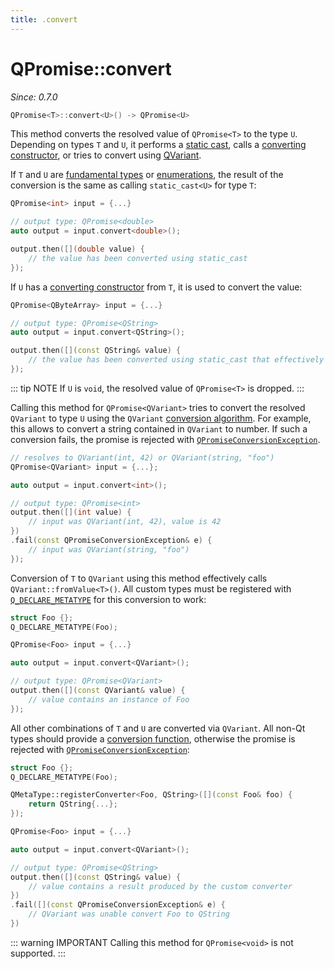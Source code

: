 ```yaml
---
title: .convert
---
```


# QPromise::convert

*Since: 0.7.0*

```cpp
QPromise<T>::convert<U>() -> QPromise<U>
```

This method converts the resolved value of `QPromise<T>` to the type `U`. Depending on types `T`
and `U`, it performs a [static cast](https://en.cppreference.com/w/cpp/language/static_cast), 
calls a [converting constructor](https://en.cppreference.com/w/cpp/language/converting_constructor), 
or tries to convert using [QVariant](https://doc.qt.io/qt-5/qvariant.html).

If `T` and `U` are [fundamental types](https://en.cppreference.com/w/cpp/language/types) or 
[enumerations](https://en.cppreference.com/w/cpp/language/enum), the result of the conversion is 
the same as calling `static_cast<U>` for type `T`:

```cpp
QPromise<int> input = {...}

// output type: QPromise<double>
auto output = input.convert<double>();

output.then([](double value) {
    // the value has been converted using static_cast
});
```

If `U` has a [converting constructor](https://en.cppreference.com/w/cpp/language/converting_constructor) 
from `T`, it is used to convert the value:

```cpp
QPromise<QByteArray> input = {...}

// output type: QPromise<QString>
auto output = input.convert<QString>();

output.then([](const QString& value) {
    // the value has been converted using static_cast that effectively calls QString(QByteArray)
});
```

::: tip NOTE 
If `U` is `void`, the resolved value of `QPromise<T>` is dropped. 
:::

Calling this method for `QPromise<QVariant>` tries to convert the resolved `QVariant` to type `U`
using the `QVariant` [conversion algorithm](https://doc.qt.io/qt-5/qvariant.html#using-canconvert-and-convert-consecutively). 
For example, this allows to convert a string contained in `QVariant` to number. If such a 
conversion fails, the promise is rejected with 
[`QPromiseConversionException`](../exceptions/conversion.md).

```cpp
// resolves to QVariant(int, 42) or QVariant(string, "foo")
QPromise<QVariant> input = {...}; 

auto output = input.convert<int>();

// output type: QPromise<int>
output.then([](int value) {
    // input was QVariant(int, 42), value is 42
})
.fail(const QPromiseConversionException& e) {
    // input was QVariant(string, "foo")
});
```

Conversion of `T` to `QVariant` using this method effectively calls `QVariant::fromValue<T>()`. 
All custom types must be registered with 
[`Q_DECLARE_METATYPE`](https://doc.qt.io/qt-5/qmetatype.html#Q_DECLARE_METATYPE) for this 
conversion to work:

```cpp
struct Foo {};
Q_DECLARE_METATYPE(Foo);

QPromise<Foo> input = {...}

auto output = input.convert<QVariant>();

// output type: QPromise<QVariant>
output.then([](const QVariant& value) {
    // value contains an instance of Foo
});
```

All other combinations of `T` and `U` are converted via `QVariant`. All non-Qt types should provide 
a [conversion function](https://doc.qt.io/qt-5/qmetatype.html#registerConverter), otherwise the 
promise is rejected with [`QPromiseConversionException`](../exceptions/conversion.md):

```cpp
struct Foo {};
Q_DECLARE_METATYPE(Foo);

QMetaType::registerConverter<Foo, QString>([](const Foo& foo) {
    return QString{...};
});

QPromise<Foo> input = {...}

auto output = input.convert<QVariant>();

// output type: QPromise<QString>
output.then([](const QString& value) {
    // value contains a result produced by the custom converter
})
.fail([](const QPromiseConversionException& e) {
    // QVariant was unable convert Foo to QString 
})
```

::: warning IMPORTANT
Calling this method for `QPromise<void>` is not supported.
:::
